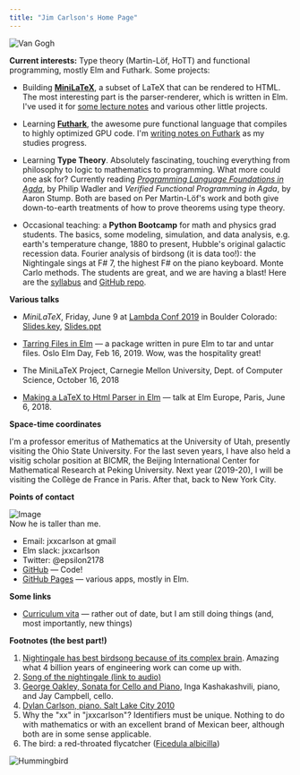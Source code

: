 ```yaml
---
title: "Jim Carlson's Home Page"
---
```


![Van Gogh](http://jxxcarlson.s3.amazonaws.com/vangogh600.jpg)

**Current interests:** Type theory (Martin-Löf, HoTT) and functional programming, mostly Elm and Futhark.  Some projects:

- Building **[MiniLaTeX](https://minilatex.io/)**, a subset of LaTeX that can be rendered to HTML.  The most interesting part is the parser-renderer, which is written in Elm.   I've used it for [some lecture notes](https://knode.io/424) and various other little projects.

- Learning **[Futhark](https://futhark-lang.org/)**, the awesome pure functional language that compiles to highly optimized GPU code.  I'm [writing notes on Futhark](https://knode.io/1242) as my studies progress.

- Learning **Type Theory**.  Absolutely fascinating, touching everything from philosophy to logic to mathematics to programming.  What more could one ask for?  Currently reading _[Programming Language Foundations in Agda](https://plfa.github.io/)_, by Philip Wadler and _Verified Functional Programming in Agda_, by Aaron Stump.  Both are based on Per Martin-Löf's work and both give down-to-earth treatments of how to prove theorems using type theory.

- Occasional teaching: a **Python Bootcamp** for math and physics grad students. The basics, some modeling, simulation, and data analysis, e.g. earth's temperature change, 1880 to present, Hubble's original galactic recession data.  Fourier analysis of birdsong (it is data too!): the Nightingale sings at F# 7, the highest F# on the piano keyboard.  Monte Carlo methods. The students are great, and we are having a blast! Here are the [syllabus](https://knode.io/1223) and [GitHub repo](https://github.com/jxxcarlson/python-bootcamp-2019).

**Various talks**

* *MiniLaTeX*, Friday, June 9 at [Lambda Conf 2019](https://lambdaconf.zohobackstage.com/LambdaConf2019?lang=en#/agenda?day=3&lang=en&sessionId=6967000000359716) in Boulder Colorado: [Slides.key](http://minilatex.s3.amazonaws.com/Lambda_Conf_2019.key), [Slides.ppt](http://minilatex.s3.amazonaws.com/Lambda_Conf_2019.pptx)

* [Tarring Files in Elm](https://www.youtube.com/watch?v=ir4sZLIznNI) — a package written in pure Elm to tar and untar files. Oslo Elm Day, Feb 16, 2019.  Wow, was the hospitality great!

* The MiniLaTeX Project, Carnegie Mellon University, Dept. of Computer Science, October 16, 2018

* [Making a LaTeX to Html Parser in Elm](https://www.youtube.com/watch?v=dmDA7iziSgs&t=95s) — talk at Elm Europe, Paris, June 6, 2018.



**Space-time coordinates**

I'm a professor emeritus of Mathematics at the University of Utah, presently visiting the Ohio State University.  For the last seven years, I have also held a visitig scholar position at BICMR,
the Beijing International Center for Mathematical Research at Peking University. Next year (2019-20), I will be visiting the Collège de France in Paris. After that, back to New York City.

**Points of contact**

![Image](https://pbs.twimg.com/profile_images/494780344793432069/TKbk_qRT_400x400.jpeg)
<br />Now he is taller than me.

- Email: jxxcarlson at gmail
- Elm slack: jxxcarlson
- Twitter: @epsilon2178
- [GitHub](https://github.com/jxxcarlson) — Code!
- [GitHub Pages](https://jxxcarlson.github.io) — various apps, mostly in Elm.

**Some links**

- [Curriculum vita](https://jxxcarlson.io/docs/cv.pdf) — rather out of date, but I am still doing things (and, most importantly, new things)
<!-- - [Art](https://jxxcarlson.io/art.html) | [Music](https://jxxcarlson.io/music.html) -->

**Footnotes (the best part!)**


1. [Nightingale has best birdsong because of its complex brain](https://www.theguardian.com/environment/2014/may/04/nightingale-best-birdsong-brain-research). Amazing what 4 billion years of engineering work can come up with.
3. [Song of the nightingale (link to audio)](https://www.british-birdsongs.uk/common-nightingale/)
4. [George Oakley, Sonata for Cello and Piano](https://www.youtube.com/watch?v=EsTgr-n53Ow), Inga Kashakashvili, piano, and Jay Campbell, cello.
5. [Dylan Carlson, piano.  Salt Lake City 2010](https://www.facebook.com/jxxcarlson/videos/1297701281487/)
6. Why the "xx" in "jxxcarlson"?  Identifiers must be unique.  Nothing to do with mathematics or with an excellent brand of Mexican beer, although both are in some sense applicable.
7. The bird: a red-throated flycatcher ([Ficedula albicilla](https://www.inaturalist.org/taxa/68519-Ficedula-albicilla))



![Hummingbird](/img/flycatcher.jpg)
